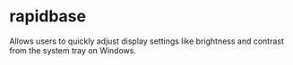 # rapidbase
Allows users to quickly adjust display settings like brightness and contrast from the system tray on Windows.
